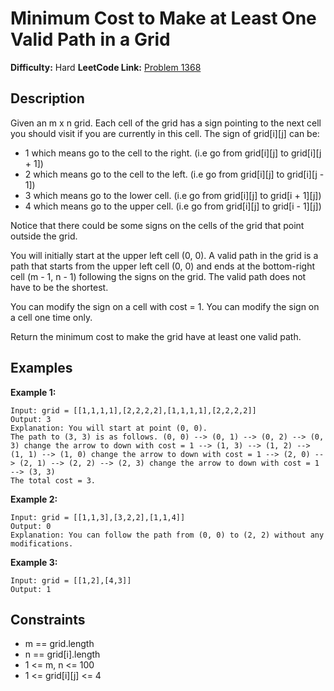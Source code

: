 # Minimum Cost to Make at Least One Valid Path in a Grid

**Difficulty:** Hard
**LeetCode Link:** [Problem 1368](https://leetcode.com/problems/minimum-cost-to-make-at-least-one-valid-path-in-a-grid/)

## Description
Given an m x n grid. Each cell of the grid has a sign pointing to the next cell you should visit if you are currently in this cell. The sign of grid[i][j] can be:
- 1 which means go to the cell to the right. (i.e go from grid[i][j] to grid[i][j + 1])
- 2 which means go to the cell to the left. (i.e go from grid[i][j] to grid[i][j - 1])
- 3 which means go to the lower cell. (i.e go from grid[i][j] to grid[i + 1][j])
- 4 which means go to the upper cell. (i.e go from grid[i][j] to grid[i - 1][j])

Notice that there could be some signs on the cells of the grid that point outside the grid.

You will initially start at the upper left cell (0, 0). A valid path in the grid is a path that starts from the upper left cell (0, 0) and ends at the bottom-right cell (m - 1, n - 1) following the signs on the grid. The valid path does not have to be the shortest.

You can modify the sign on a cell with cost = 1. You can modify the sign on a cell one time only.

Return the minimum cost to make the grid have at least one valid path.

## Examples

**Example 1:**
```
Input: grid = [[1,1,1,1],[2,2,2,2],[1,1,1,1],[2,2,2,2]]
Output: 3
Explanation: You will start at point (0, 0).
The path to (3, 3) is as follows. (0, 0) --> (0, 1) --> (0, 2) --> (0, 3) change the arrow to down with cost = 1 --> (1, 3) --> (1, 2) --> (1, 1) --> (1, 0) change the arrow to down with cost = 1 --> (2, 0) --> (2, 1) --> (2, 2) --> (2, 3) change the arrow to down with cost = 1 --> (3, 3)
The total cost = 3.
```

**Example 2:**
```
Input: grid = [[1,1,3],[3,2,2],[1,1,4]]
Output: 0
Explanation: You can follow the path from (0, 0) to (2, 2) without any modifications.
```

**Example 3:**
```
Input: grid = [[1,2],[4,3]]
Output: 1
```

## Constraints
- m == grid.length
- n == grid[i].length
- 1 <= m, n <= 100
- 1 <= grid[i][j] <= 4
